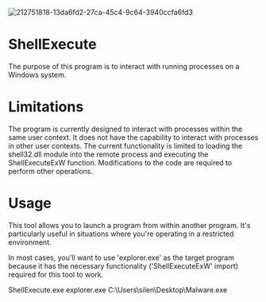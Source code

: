 
![212751818-13da6fd2-27ca-45c4-9c64-3940ccfa6fd3](https://github.com/michredteam/ShellExecute/assets/168865716/5b5e41ed-c7bb-42da-9370-634b04136c49)


# ShellExecute
The purpose of this program is to interact with running processes on a Windows system.

# Limitations
The program is currently designed to interact with processes within the same user context. It does not have the capability to interact with processes in other user contexts.
The current functionality is limited to loading the shell32.dll module into the remote process and executing the ShellExecuteExW function. Modifications to the code are required to perform other operations.

# Usage

This tool allows you to launch a program from within another program. It's particularly useful in situations where you're operating in a restricted environment.

In most cases, you'll want to use 'explorer.exe' as the target program because it has the necessary functionality ('ShellExecuteExW' import) required for this tool to work.

ShellExecute.exe explorer.exe C:\Users\silen\Desktop\Malware.exe
